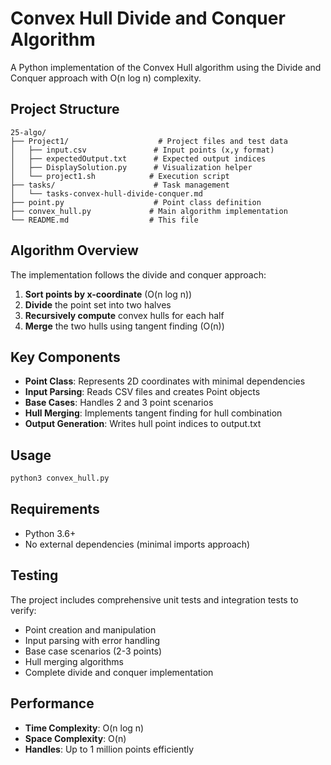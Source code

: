 # Convex Hull Divide and Conquer Algorithm

A Python implementation of the Convex Hull algorithm using the Divide and Conquer approach with O(n log n) complexity.

## Project Structure

```
25-algo/
├── Project1/                    # Project files and test data
│   ├── input.csv               # Input points (x,y format)
│   ├── expectedOutput.txt      # Expected output indices
│   ├── DisplaySolution.py      # Visualization helper
│   └── project1.sh            # Execution script
├── tasks/                      # Task management
│   └── tasks-convex-hull-divide-conquer.md
├── point.py                    # Point class definition
├── convex_hull.py             # Main algorithm implementation
└── README.md                  # This file
```

## Algorithm Overview

The implementation follows the divide and conquer approach:

1. **Sort points by x-coordinate** (O(n log n))
2. **Divide** the point set into two halves
3. **Recursively compute** convex hulls for each half
4. **Merge** the two hulls using tangent finding (O(n))

## Key Components

- **Point Class**: Represents 2D coordinates with minimal dependencies
- **Input Parsing**: Reads CSV files and creates Point objects
- **Base Cases**: Handles 2 and 3 point scenarios
- **Hull Merging**: Implements tangent finding for hull combination
- **Output Generation**: Writes hull point indices to output.txt

## Usage

```bash
python3 convex_hull.py
```

## Requirements

- Python 3.6+
- No external dependencies (minimal imports approach)

## Testing

The project includes comprehensive unit tests and integration tests to verify:
- Point creation and manipulation
- Input parsing with error handling
- Base case scenarios (2-3 points)
- Hull merging algorithms
- Complete divide and conquer implementation

## Performance

- **Time Complexity**: O(n log n)
- **Space Complexity**: O(n)
- **Handles**: Up to 1 million points efficiently
